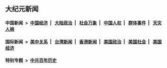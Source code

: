 ## 大纪元新闻

#### 中国新闻 &nbsp;>&nbsp; [中国经济](indexes/ncid283/README.md?07261245) &nbsp;| &nbsp; [大陆政治](indexes/ncid277/README.md?07261245) &nbsp;| &nbsp; [社会万象](indexes/ncid282/README.md?07261245) &nbsp;| &nbsp; [中国人权](indexes/ncid278/README.md?07261245) &nbsp;| &nbsp; [群体事件](indexes/ncid279/README.md?07261245) &nbsp;| &nbsp; [天灾人祸](indexes/ncid280/README.md?07261245)

#### 国际新闻 &nbsp;>&nbsp; [美中关系](indexes/nf1412576/README.md?07261245) &nbsp;| &nbsp; [台湾新闻](indexes/ncid1349361/README.md?07261245) &nbsp;| &nbsp; [香港新闻](indexes/ncid1349362/README.md?07261245) &nbsp;| &nbsp; [美国政治](indexes/ncid1078159/README.md?07261245) &nbsp;| &nbsp; [美国社会](indexes/ncid1078160/README.md?07261245) &nbsp;| &nbsp; [美国经济](indexes/ncid1078158/README.md?07261245)

#### 特别专题 &nbsp;>&nbsp; [中共百年历史](https://github.com/easy2view/epoch-special/blob/master/README.md?07261245)  
